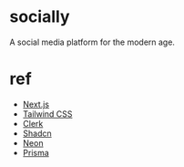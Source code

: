 <!-- @format -->

# socially

A social media platform for the modern age.

# ref

- [Next.js](https://nextjs.org)
- [Tailwind CSS](https://tailwindcss.com)
- [Clerk](https://clerk.com/)
- [Shadcn](https://ui.shadcn.com/)
- [Neon](https://console.neon.tech/app/projects)
- [Prisma](https://www.prisma.io/)
